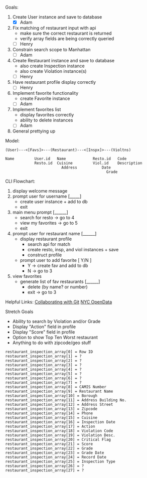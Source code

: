 Goals:

1. Create User instance and save to database
   - [x] Adam

2. Fix matching of restaurant input with api
   - make sure the correct restaurant is returned
   - verify array fields are being correctly queried
   - [ ] Henry

3. Constrain search scope to Manhattan
   - [ ] Adam

4. Create Restaurant instance and save to database
   - also create Inspection instance
   - also create Violation instance(s)
   - [ ] Henry

5. Have restaurant profile display correctly
   - [ ] Henry

6. Implement favorite functionality
   - create Favorite instance
   - [ ] Adam

7. Implement favorites list
   - display favorites correctly
   - ability to delete instances
   - [ ] Adam

8. General prettying up

Model:
```
(User)---<[Favs]>---(Restaurant)---<[Inspx]>---(Violtns)

Name	     User.id   Name	           Resto.id   Code
	         Resto.id  Cuisine	       Viol.id    Description
		                 Address	       Date
				                             Grade
```

CLI Flowchart:

1. display welcome message
2. prompt user for username [_____]
   - create user instance + add to db
   - exit
3. main menu prompt [______]
   - search for resto -> go to 4
   - view my favorites -> go to 5
   - exit
4. prompt user for restaurant name [______]
   - display restaurant profile
     - search api for match
     - create resto, insp, and viol instances + save
     - construct profile
   - prompt user to add favorite [ Y/N ]
     - Y -> create fav and add to db
     - N -> go to 3
5. view favorites
   - generate list of fav restaurants [______]
     - delete (by name? or number)
     - exit -> go to 3

Helpful Links:
[Collaborating with Git](https://github.com/learn-co-students/collaborating-with-git-crash-course)
[NYC OpenData](https://data.cityofnewyork.us/Health/DOHMH-New-York-City-Restaurant-Inspection-Results/43nn-pn8j/data)

Stretch Goals
- Ability to search by Violation and/or Grade
- Display "Action" field in profile
- Display "Score" field in profile
- Option to show Top Ten Worst restaurant
- Anything to do with zipcode/geo stuff

```
restaurant_inspection_array[0] = Row ID
restaurant_inspection_array[1] = ?
restaurant_inspection_array[2] = ?
restaurant_inspection_array[3] = ?
restaurant_inspection_array[4] = ?
restaurant_inspection_array[5] = ?
restaurant_inspection_array[6] = ?
restaurant_inspection_array[7] = ?
restaurant_inspection_array[8] = CAMIS Number
restaurant_inspection_array[9] = Restaurant Name
restaurant_inspection_array[10] = Borough
restaurant_inspection_array[11] = Address Building No.
restaurant_inspection_array[12] = Address Street
restaurant_inspection_array[13] = Zipcode
restaurant_inspection_array[14] = Phone
restaurant_inspection_array[15] = Cuisine
restaurant_inspection_array[16] = Inspection Date
restaurant_inspection_array[17] = Action
restaurant_inspection_array[18] = Violation Code
restaurant_inspection_array[19] = Violation Desc.
restaurant_inspection_array[20] = Critical Flag
restaurant_inspection_array[21] = Score
restaurant_inspection_array[22] = Grade
restaurant_inspection_array[23] = Grade Date
restaurant_inspection_array[24] = Record Date
restaurant_inspection_array[25] = Inspection Type
restaurant_inspection_array[26] = ?
restaurant_inspection_array[27] = ?
```
